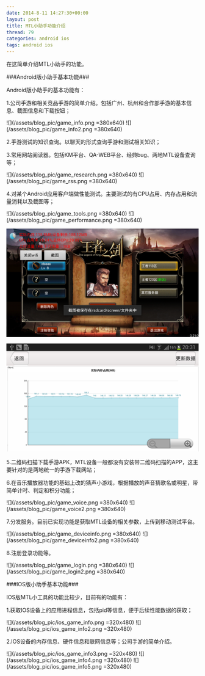 ```yaml
---
date: 2014-8-11 14:27:30+00:00
layout: post
title: MTL小助手功能介绍
thread: 79
categories: android ios
tags: android ios
---
```


在这简单介绍MTL小助手的功能。


###Android版小助手基本功能###

Android版小助手的基本功能有：

1.公司手游和相关竞品手游的简单介绍。包括广州、杭州和合作部手游的基本信息、截图信息和下载按钮；

![](/assets/blog_pic/game_info.png =380x640)
![](/assets/blog_pic/game_info2.png =380x640)

2.手游测试的知识查询。以聊天的形式查询手游和测试相关知识；

3.常用网站阅读器。包括KM平台、QA-WEB平台、经典bug、两地MTL设备查询等；

![](/assets/blog_pic/game_research.png =380x640)
![](/assets/blog_pic/game_rss.png =380x640)

4.对某个Android应用客户端做性能测试。主要测试的有CPU占用、内存占用和流量消耗以及截图等；

![](/assets/blog_pic/game_tools.png =380x640)
![](/assets/blog_pic/game_performance.png =380x640)

![](/assets/blog_pic/game_performance2.png)

![](/assets/blog_pic/game_performance3.png)

5.二维码扫描下载手游APK，MTL设备一般都没有安装带二维码扫描的APP，这主要针对的是两地统一的手游下载网站；

6.在音乐播放器功能的基础上改的猜声小游戏，根据播放的声音猜歌名或明星，带简单计时、判定和积分功能；

![](/assets/blog_pic/game_voice.png =380x640)
![](/assets/blog_pic/game_voice2.png =380x640)

7.分发服务。目前已实现功能是获取MTL设备的相关参数，上传到移动测试平台。

![](/assets/blog_pic/game_deviceinfo.png =380x640)
![](/assets/blog_pic/game_deviceinfo2.png =380x640)

8.注册登录功能等。

![](/assets/blog_pic/game_login.png =380x640)
![](/assets/blog_pic/game_login2.png =380x640)

###IOS版小助手基本功能###

IOS版MTL小工具的功能比较少，目前有的功能有：

1.获取IOS设备上的应用进程信息，包括pid等信息，便于后续性能数据的获取；

![](/assets/blog_pic/ios_game_info.png =320x480)
![](/assets/blog_pic/ios_game_info2.png =320x480)

2.IOS设备的内存信息、硬件信息和联网信息等；公司手游的简单介绍。

![](/assets/blog_pic/ios_game_info3.png =320x480)
![](/assets/blog_pic/ios_game_info4.png =320x480)
![](/assets/blog_pic/ios_game_info5.png =320x480)